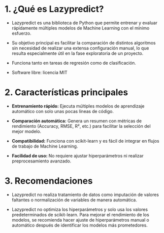 # 1. ¿Qué es Lazypredict?

- Lazypredict es una biblioteca de Python que permite entrenar y evaluar rápidamente múltiples modelos de Machine Learning con el mínimo esfuerzo.

- Su objetivo principal es facilitar la comparación de distintos algoritmos sin necesidad de realizar una extensa configuración manual, lo que resulta especialmente útil en la fase exploratoria de un proyecto.

- Funciona tanto en tareas de regresión como de clasificación.

- Software libre: licencia MIT


# 2. Características principales

- **Entrenamiento rápido:** Ejecuta múltiples modelos de aprendizaje automático con solo unas pocas líneas de código.

- **Comparación automática:** Genera un resumen con métricas de rendimiento (Accuracy, RMSE, R², etc.) para facilitar la selección del mejor modelo.

- **Compatibilidad:** Funciona con scikit-learn y es fácil de integrar en flujos de trabajo de Machine Learning.

- **Facilidad de uso:** No requiere ajustar hiperparámetros ni realizar preprocesamiento avanzado.


# 3. Recomendaciones

- Lazypredict no realiza tratamiento de datos como imputación de valores faltantes o normalización de variables de manera automática.

- Lazypredict no optimiza los hiperparámetros y solo usa los valores predeterminados de scikit-learn. Para mejorar el rendimiento de los modelos, se recomienda hacer ajuste de hiperparámetros manual o automático después de identificar los modelos más prometedores.
